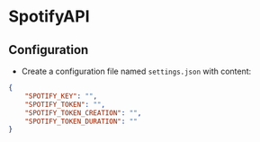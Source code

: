 # SpotifyAPI

## Configuration
* Create a configuration file named `settings.json` with content:
```json
{
    "SPOTIFY_KEY": "",
    "SPOTIFY_TOKEN": "",
    "SPOTIFY_TOKEN_CREATION": "",
    "SPOTIFY_TOKEN_DURATION": ""
}
```